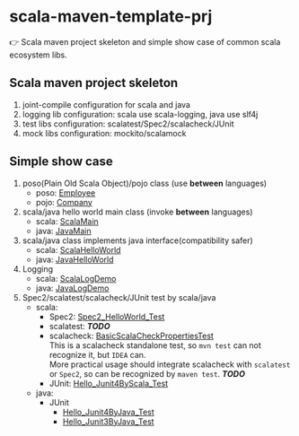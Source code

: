 scala-maven-template-prj
================================

:point_right: Scala maven project skeleton and simple show case of common scala ecosystem libs.

## Scala maven project skeleton

1. joint-compile configuration for scala and java
1. logging lib configuration: scala use scala-logging, java use slf4j
1. test libs configuration: scalatest/Spec2/scalacheck/JUnit
1. mock libs configuration: mockito/scalamock

## Simple show case

1. poso(Plain Old Scala Object)/pojo class (use **between** languages) 
    - poso: [Employee](core/src/main/scala/com/oldratlee/scala/hello/Models.scala)
    - pojo: [Company](core/src/main/java/com/oldratlee/java/hello/Company.java)
1. scala/java hello world main class (invoke **between** languages)
    - scala: [ScalaMain](core/src/main/scala/com/oldratlee/scala/hello/ScalaMain.scala)
    - java: [JavaMain](core/src/main/java/com/oldratlee/java/hello/JavaMain.java)
1. scala/java class implements java interface(compatibility safer)
    - scala: [ScalaHelloWorld](core/src/main/scala/com/oldratlee/scala/hello/ScalaHelloWorld.scala)
    - java: [JavaHelloWorld](core/src/main/java/com/oldratlee/java/hello/JavaHelloWorld.java)
1. Logging
    - scala: [ScalaLogDemo](core/src/test/scala/showcase/log/ScalaLogDemo.scala)
    - java: [JavaLogDemo](core/src/test/java/showcase/log/JavaLogDemo.java)
1. Spec2/scalatest/scalacheck/JUnit test by scala/java
    - scala:
        - Spec2: [Spec2_HelloWorld_Test](core/src/test/scala/showcase/testing/specs2/Spec2_HelloWorld_Test.scala)
        - scalatest: **_TODO_**
        - scalacheck: [BasicScalaCheckPropertiesTest](core/src/test/scala/showcase/testing/scalacheck/BasicScalaCheckPropertiesTest.scala)  
            This is a scalacheck standalone test, so `mvn test` can not recognize it, but `IDEA` can.  
            More practical usage should integrate scalacheck with `scalatest` or `Spec2`, so can be recognized by `maven test`. **_TODO_**
        - JUnit: [Hello_Junit4ByScala_Test](core/src/test/scala/showcase/testing/junit/Hello_Junit4ByScala_Test.scala)
    - java:
        - JUnit
            - [Hello_Junit4ByJava_Test](core/src/test/java/showcase/testing/junit/Hello_Junit4ByJava_Test.java)
            - [Hello_Junit3ByJava_Test](core/src/test/java/showcase/testing/junit/Hello_Junit3ByJava_Test.java)
